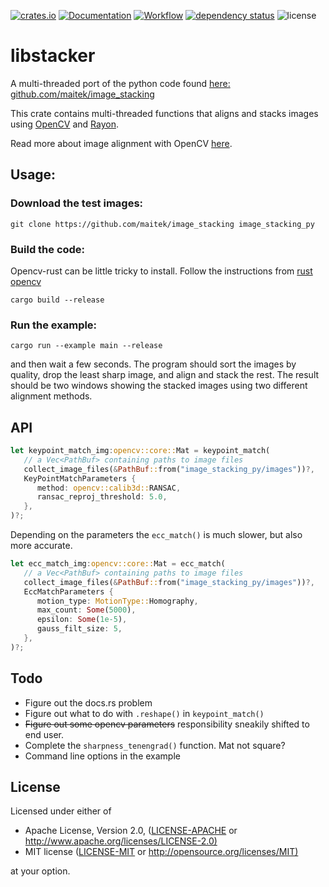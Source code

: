 [![crates.io](https://img.shields.io/crates/v/libstacker.svg)](https://crates.io/crates/libstacker)
[![Documentation](https://docs.rs/libstacker/badge.svg)](https://docs.rs/libstacker)
[![Workflow](https://github.com/eadf/libstacker.rs/workflows/Rust/badge.svg)](https://github.com/eadf/libstacker.rs/workflows/Rust/badge.svg)
[![dependency status](https://deps.rs/crate/libstacker/0.0.6/status.svg)](https://deps.rs/crate/libstacker/0.0.6)
![license](https://img.shields.io/crates/l/libstacker)

# libstacker
A multi-threaded port of the python code found [here: github.com/maitek/image_stacking](https://github.com/maitek/image_stacking) 

This crate contains multi-threaded functions that aligns and stacks images using [OpenCV](https://crates.io/crates/opencv) and [Rayon](https://crates.io/crates/rayon).

Read more about image alignment with OpenCV [here](https://learnopencv.com/image-alignment-ecc-in-opencv-c-python).

## Usage:
### Download the test images:

```git clone https://github.com/maitek/image_stacking image_stacking_py```

### Build the code:
Opencv-rust can be little tricky to install. Follow the instructions from [rust opencv](https://crates.io/crates/opencv)

```cargo build --release```

### Run the example:

```cargo run --example main --release```

and then wait a few seconds. The program should sort the images by quality, drop the least sharp image, and align and stack the rest. 
The result should be two windows showing the stacked images using two different alignment methods.

## API
```rust
let keypoint_match_img:opencv::core::Mat = keypoint_match(
   // a Vec<PathBuf> containing paths to image files
   collect_image_files(&PathBuf::from("image_stacking_py/images"))?,
   KeyPointMatchParameters {
      method: opencv::calib3d::RANSAC,
      ransac_reproj_threshold: 5.0,
   },
)?;
```

Depending on the parameters the `ecc_match()` is much slower, but also more accurate. 
```rust
let ecc_match_img:opencv::core::Mat = ecc_match(
   // a Vec<PathBuf> containing paths to image files
   collect_image_files(&PathBuf::from("image_stacking_py/images"))?,
   EccMatchParameters {
      motion_type: MotionType::Homography,
      max_count: Some(5000),
      epsilon: Some(1e-5),
      gauss_filt_size: 5,
   },
)?;
```

## Todo

* Figure out the docs.rs problem
* Figure out what to do with `.reshape()` in `keypoint_match()`
* ~~Figure out some opencv parameters~~ responsibility sneakily shifted to end user.
* Complete the `sharpness_tenengrad()` function. Mat not square?
* Command line options in the example

## License

Licensed under either of

* Apache License, Version 2.0, ([LICENSE-APACHE](LICENSE-APACHE) or <http://www.apache.org/licenses/LICENSE-2.0)>
* MIT license ([LICENSE-MIT](LICENSE-MIT) or <http://opensource.org/licenses/MIT)>

at your option.

